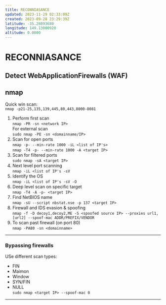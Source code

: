 ```yaml
---
title: RECONNIASANCE
updated: 2023-11-29 02:33:09Z
created: 2023-09-28 23:29:39Z
latitude: -35.28093680
longitude: 149.13000920
altitude: 0.0000
---
```


# RECONNIASANCE

## Detect WebApplicationFirewalls (WAF)

## nmap

Quick win scan:  
`nmap -p21-25,135,139,445,80,443,8000-8081`

1.  Perform first scan  
    `nmap -PR -sn <network IP>`  
    For external scan  
    `sudo nmap -PE -sn <domainname/IP>`
2.  Scan for open ports  
    `nmap -p- --min-rate 1000 -iL <list of IP's>`  
    `nmap -T4 -p- --min-rate 1000 -A <target IP>`
3.  Scan for filtered ports  
    `sudo nmap -sA <target IP>`
4.  Next level port scanning  
    `nmap -iL <list of IP's -sV`
5.  Identify the OS  
    `nmap -iL <list of IP's -sV -O`
6.  Deep level scan on specific target  
    `nmap -T4 -A -p- <target IP>`
7.  Find NetBIOS name  
    `nmap -sU --script nbstat.nse -p 137 <target IP>`
8.  Firewall and IDS evasion & spoofing  
    `nmap -f -D decoy1,decoy2,ME -S <spoofed source IP> --proxies url1,[url2] --spoof-mac ADDR/PREFIX/VENDOR`
9.  To scan past firewall (on port 80)  
    `nmap -PA80 -sn <domainname>`

***

### Bypassing firewalls

USe different scan types:

- FIN
- Maimon
- Window
- SYN/FIN
- NULL  
    `sudo nmap <target IP> --spoof-mac 0`

* * *




	
   

